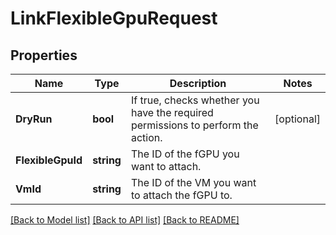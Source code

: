 # LinkFlexibleGpuRequest

## Properties

Name | Type | Description | Notes
------------ | ------------- | ------------- | -------------
**DryRun** | **bool** | If true, checks whether you have the required permissions to perform the action. | [optional] 
**FlexibleGpuId** | **string** | The ID of the fGPU you want to attach. | 
**VmId** | **string** | The ID of the VM you want to attach the fGPU to. | 

[[Back to Model list]](../README.md#documentation-for-models) [[Back to API list]](../README.md#documentation-for-api-endpoints) [[Back to README]](../README.md)


